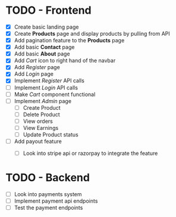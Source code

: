 # TODO - Frontend
  - [x] Create basic landing page
  - [x] Create **Products** page and display products by pulling from API
  - [x] Add pagination feature to the **Products** page
  - [x] Add basic **Contact** page
  - [x] Add basic **About** page
  - [x] Add *Cart* icon to right hand of the navbar
  - [x] Add *Register* page
  - [x] Add *Login* page
  - [x] Implement *Register* API calls
  - [ ] Implement *Login* API calls
  - [ ] Make *Cart* component functional
  - [ ] Implement *Admin* page
    - [ ] Create Product
    - [ ] Delete Product
    - [ ] View orders
    - [ ] View Earnings
    - [ ] Update Product status
  - [ ] Add payout feature
    - [ ] Look into stripe api or razorpay to integrate the feature


# TODO - Backend
  - [ ] Look into payments system
  - [ ] Implement payment api endpoints
  - [ ] Test the payment endpoints
